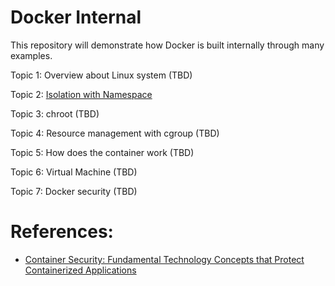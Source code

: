 # Docker Internal

This repository will demonstrate how Docker is built internally through many examples.

Topic 1: Overview about Linux system (TBD)

Topic 2: [Isolation with Namespace](NAMESPACE.md)

Topic 3: chroot (TBD)

Topic 4: Resource management with cgroup (TBD)

Topic 5: How does the container work (TBD)

Topic 6: Virtual Machine (TBD)

Topic 7: Docker security (TBD)

# References:
- [Container Security: Fundamental Technology Concepts that Protect Containerized Applications](https://www.amazon.com/Container-Security-Fundamental-Containerized-Applications/dp/1492056707)

